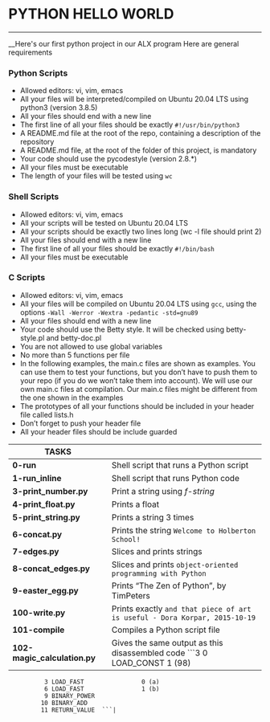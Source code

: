 # PYTHON HELLO WORLD
--------------------

__Here's our first python project in our ALX program
Here are general requirements


### Python Scripts
- Allowed editors: vi, vim, emacs
- All your files will be interpreted/compiled on Ubuntu 20.04 LTS using python3 (version 3.8.5)
- All your files should end with a new line
- The first line of all your files should be exactly ```#!/usr/bin/python3```
- A README.md file at the root of the repo, containing a description of the repository
- A README.md file, at the root of the folder of this project, is mandatory
- Your code should use the pycodestyle (version 2.8.*)
- All your files must be executable
- The length of your files will be tested using ```wc```

### Shell Scripts
- Allowed editors: vi, vim, emacs
- All your scripts will be tested on Ubuntu 20.04 LTS
- All your scripts should be exactly two lines long (wc -l file should print 2)
- All your files should end with a new line
- The first line of all your files should be exactly ```#!/bin/bash```
- All your files must be executable



### C Scripts

- Allowed editors: vi, vim, emacs
- All your files will be compiled on Ubuntu 20.04 LTS using ```gcc```, using the options ```-Wall -Werror -Wextra -pedantic -std=gnu89```
- All your files should end with a new line
- Your code should use the Betty style. It will be checked using betty-style.pl and betty-doc.pl
- You are not allowed to use global variables
- No more than 5 functions per file
- In the following examples, the main.c files are shown as examples. You can use them to test your functions, but you don’t have to push them to your repo (if you do we won’t take them into account). We will use our own main.c files at compilation. Our main.c files might be different from the one shown in the examples
- The prototypes of all your functions should be included in your header file called lists.h
- Don’t forget to push your header file
- All your header files should be include guarded


| TASKS			|							|
|-----------------------|-------------------------------------------------------|
|**0-run**		|Shell script that runs a Python script			|
|**1-run_inline**	|Shell script that runs Python code			||**2-print.py**	 |Python script that prints a particular string		 |
|**3-print_number.py**	|Print a string using _f-string_			|
|**4-print_float.py**	|Prints a float						|
|**5-print_string.py**	|Prints a string 3 times				|
|**6-concat.py**	|Prints the string ```Welcome to Holberton School!```	|
|**7-edges.py**		|Slices and prints strings				|
|**8-concat_edges.py**	|Slices and prints ```object-oriented programming with Python```|
|**9-easter_egg.py**	|Prints “The Zen of Python”, by TimPeters		|
|**100-write.py**	|Prints exactly ```and that piece of art is useful - Dora Korpar, 2015-10-19```|
|**101-compile**	|Compiles a Python script file				|
|**102-magic_calculation.py**|Gives the same output as this disassembled code ```3           0 LOAD_CONST               1 (98)
              3 LOAD_FAST                0 (a)
              6 LOAD_FAST                1 (b)
              9 BINARY_POWER
             10 BINARY_ADD
             11 RETURN_VALUE  ```|


